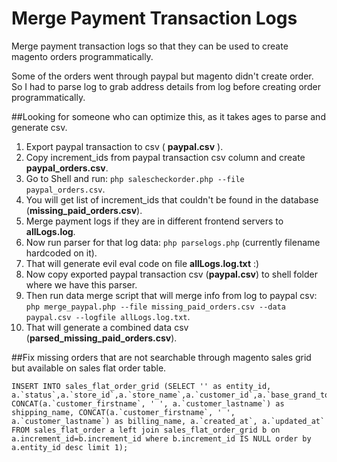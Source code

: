 Merge Payment Transaction Logs
==============================

Merge payment transaction logs so that they can be used to create magento orders programmatically.

Some of the orders went through paypal but magento didn't create order. So I had to parse log to grab address details from log before creating order programmatically.

##Looking for someone who can optimize this, as it takes ages to parse and generate csv.

1. Export paypal transaction to csv ( **paypal.csv** ).
2. Copy increment_ids from paypal transaction csv column and create **paypal_orders.csv**.
3. Go to Shell and run: `php salescheckorder.php --file paypal_orders.csv`.
4. You will get list of increment_ids that couldn't be found in the database (**missing_paid_orders.csv**).
5. Merge payment logs if they are in different frontend servers to **allLogs.log**.
6. Now run parser for that log data: `php parselogs.php` (currently filename hardcoded on it).
7. That will generate evil eval code on file  **allLogs.log.txt** :)
8. Now copy exported paypal transaction csv (**paypal.csv**) to shell folder where we have this parser.
9. Then run data merge script that will merge info from log to paypal csv: `php merge_paypal.php --file missing_paid_orders.csv --data paypal.csv --logfile allLogs.log.txt`.
10. That will generate a combined data csv (**parsed_missing_paid_orders.csv**).


##Fix missing orders that are not searchable through magento sales grid but available on sales flat order table.
```mysql
INSERT INTO sales_flat_order_grid (SELECT '' as entity_id, a.`status`,a.`store_id`,a.`store_name`,a.`customer_id`,a.`base_grand_total`,a.`base_total_paid`,a.`grand_total`,a.`total_paid`,a.`increment_id`,a.`base_currency_code`,a.`order_currency_code`, CONCAT(a.`customer_firstname`, ' ', a.`customer_lastname`) as  shipping_name, CONCAT(a.`customer_firstname`, ' ', a.`customer_lastname`) as billing_name, a.`created_at`, a.`updated_at` FROM sales_flat_order a left join sales_flat_order_grid b on a.increment_id=b.increment_id where b.increment_id IS NULL order by a.entity_id desc limit 1);
```
